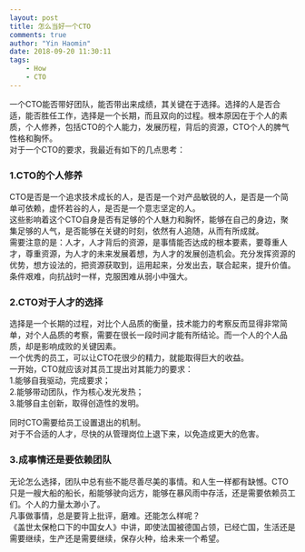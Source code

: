 ```yaml
---
layout: post
title: 怎么当好一个CTO
comments: true
author: "Yin Haomin"
date: 2018-09-20 11:30:11
tags:
    - How
    - CTO
---
```


一个CTO能否带好团队，能否带出来成绩，其关键在于选择。选择的人是否合适，能否胜任工作，选择是一个长期，而且双向的过程。根本原因在于个人的素质，个人修养，包括CTO的个人能力，发展历程，背后的资源，CTO个人的脾气性格和胸怀。<br>
对于一个CTO的要求，我最近有如下的几点思考：
### 1.CTO的个人修养
CTO是否是一个追求技术成长的人，是否是一个对产品敏锐的人，是否是一个简单可依赖，虚怀若谷的人，是否是一个意志坚定的人。<br>
这些影响着这个CTO自身是否有足够的个人魅力和胸怀，能够在自己的身边，聚集足够的人气，是否能够在关键的时刻，依然有人追随，从而有所成就。<br>
需要注意的是：人才，人才背后的资源，是事情能否达成的根本要素，要尊重人才，尊重资源，为人才的未来发展着想，为人才的发展创造机会。充分发挥资源的优势，想方设法的，把资源获取到，运用起来，分发出去，联合起来，提升价值。条件艰难，向抗战时一样，克服困难从弱小中强大。<br>
### 2.CTO对于人才的选择
选择是一个长期的过程，对比个人品质的衡量，技术能力的考察反而显得非常简单，对个人品质的考察，需要在很长一段时间才能有所结论。而一个人的个人品质，却是影响成败的关键因素。<br>
一个优秀的员工，可以让CTO花很少的精力，就能取得巨大的收益。<br>
一开始，CTO就应该对其员工提出对其能力的要求：<br>
1.能够自我驱动，完成要求；<br>
2.能够带动团队，作为核心发光发热；<br>
3.能够自主创新，取得创造性的发明。<br>

同时CTO需要给员工设置退出的机制。<br>
对于不合适的人才，尽快的从管理岗位上退下来，以免造成更大的危害。<br>
### 3.成事情还是要依赖团队
无论怎么选择，团队中总有些不能尽善尽美的事情。和人生一样都有缺憾。CTO只是一艘大船的船长，船能够驶向远方，能够在暴风雨中存活，还是需要依赖员工们。个人的力量太渺小了。<br>
凡事做事情，总是要背上批评，磨难。还能怎么样呢？<br>
《盖世太保枪口下的中国女人》中讲，即使法国被德国占领，已经亡国，生活还是需要继续，生产还是需要继续，保存火种，给未来一个希望。
